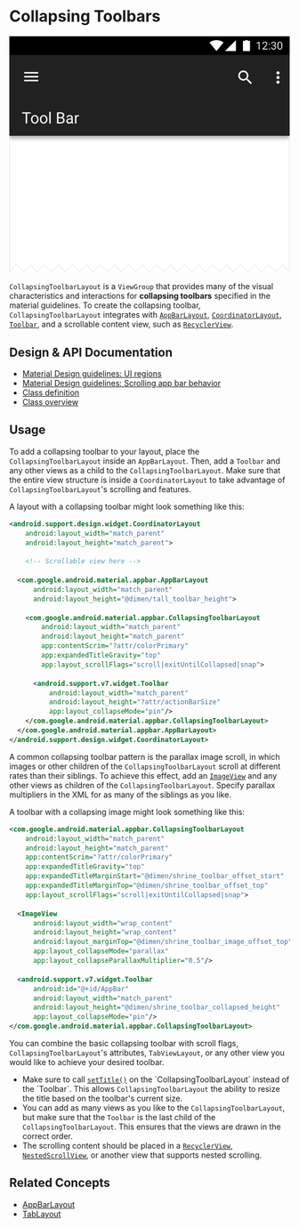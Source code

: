 <!--docs:
title: "Collapsing Toolbars"
layout: detail
section: components
excerpt: "Collapsing toolbars change height and other visual aspects in response to scrolling."
iconId: toolbar
path: /catalog/collapsing-toolbar-layout/
-->

# Collapsing Toolbars

![Collapsing Toolbars](assets/collapsing-toolbars.svg)
<!--{: .article__asset.article__asset--screenshot }-->

`CollapsingToolbarLayout` is a `ViewGroup` that provides many of the visual
characteristics and interactions for **collapsing toolbars** specified in the
material guidelines. To create the collapsing toolbar, `CollapsingToolbarLayout`
integrates with
[`AppBarLayout`](https://developer.android.com/reference/com/google/android/material/appbar/AppBarLayout.html),
[`CoordinatorLayout`](https://developer.android.com/reference/android/support/design/widget/CoordinatorLayout.html),
[`Toolbar`](https://developer.android.com/reference/android/support/v7/widget/Toolbar.html),
and a scrollable content view, such as
[`RecyclerView`](https://developer.android.com/reference/android/support/v7/widget/RecyclerView.html).

## Design & API Documentation

*   [Material Design guidelines: UI
    regions](https://material.io/guidelines/layout/structure.html#structure-ui-regions)
    <!--{: .icon-list-item.icon-list-item--spec }-->
*   [Material Design guidelines: Scrolling app bar
    behavior](https://material.io/guidelines/patterns/scrolling-techniques.html#scrolling-techniques-behavior)
    <!--{: .icon-list-item.icon-list-item--spec }-->
*   [Class
    definition](https://github.com/material-components/material-components-android/tree/master/lib/java/com/google/android/material/appbar/CollapsingToolbarLayout.java)
    <!--{: .icon-list-item.icon-list-item--link }-->
*   [Class
    overview](https://developer.android.com/reference/com/google/android/material/appbar/CollapsingToolbarLayout.html)
    <!--{: .icon-list-item.icon-list-item--link }--> <!--{: .icon-list }-->

## Usage

To add a collapsing toolbar to your layout, place the `CollapsingToolbarLayout`
inside an `AppBarLayout`. Then, add a `Toolbar` and any other views as a child
to the `CollapsingToolbarLayout`. Make sure that the entire view structure is
inside a `CoordinatorLayout` to take advantage of `CollapsingToolbarLayout`'s
scrolling and features.

A layout with a collapsing toolbar might look something like this:

```xml
<android.support.design.widget.CoordinatorLayout
    android:layout_width="match_parent"
    android:layout_height="match_parent">

    <!-- Scrollable view here -->

  <com.google.android.material.appbar.AppBarLayout
      android:layout_width="match_parent"
      android:layout_height="@dimen/tall_toolbar_height">

    <com.google.android.material.appbar.CollapsingToolbarLayout
        android:layout_width="match_parent"
        android:layout_height="match_parent"
        app:contentScrim="?attr/colorPrimary"
        app:expandedTitleGravity="top"
        app:layout_scrollFlags="scroll|exitUntilCollapsed|snap">

      <android.support.v7.widget.Toolbar
          android:layout_width="match_parent"
          android:layout_height="?attr/actionBarSize"
          app:layout_collapseMode="pin"/>
    </com.google.android.material.appbar.CollapsingToolbarLayout>
  </com.google.android.material.appbar.AppBarLayout>
</android.support.design.widget.CoordinatorLayout>
```

A common collapsing toolbar pattern is the parallax image scroll, in which
images or other children of the `CollapsingToolbarLayout` scroll at different
rates than their siblings. To achieve this effect, add an
[`ImageView`](https://developer.android.com/reference/android/widget/ImageView.html)
and any other views as children of the `CollapsingToolbarLayout`. Specify parallax
multipliers in the XML for as many of the siblings as you like.

A toolbar with a collapsing image might look something like this:

```xml
<com.google.android.material.appbar.CollapsingToolbarLayout
    android:layout_width="match_parent"
    android:layout_height="match_parent"
    app:contentScrim="?attr/colorPrimary"
    app:expandedTitleGravity="top"
    app:expandedTitleMarginStart="@dimen/shrine_toolbar_offset_start"
    app:expandedTitleMarginTop="@dimen/shrine_toolbar_offset_top"
    app:layout_scrollFlags="scroll|exitUntilCollapsed|snap">

  <ImageView
      android:layout_width="wrap_content"
      android:layout_height="wrap_content"
      android:layout_marginTop="@dimen/shrine_toolbar_image_offset_top"
      app:layout_collapseMode="parallax"
      app:layout_collapseParallaxMultiplier="0.5"/>

  <android.support.v7.widget.Toolbar
      android:id="@+id/AppBar"
      android:layout_width="match_parent"
      android:layout_height="@dimen/shrine_toolbar_collapsed_height"
      app:layout_collapseMode="pin"/>
</com.google.android.material.appbar.CollapsingToolbarLayout>
```

You can combine the basic collapsing toolbar with scroll flags,
`CollapsingToolbarLayout`'s attributes, `TabViewLayout`, or any other view you
would like to achieve your desired toolbar.

*   Make sure to call
    [`setTitle()`](https://developer.android.com/reference/com/google/android/material/appbar/CollapsingToolbarLayout.html#setTitle\(java.lang.CharSequence\))
    on the `CollapsingToolbarLayout` instead of the `Toolbar`. This allows
    `CollapsingToolbarLayout` the ability to resize the title based on the
    toolbar's current size.
*   You can add as many views as you like to the `CollapsingToolbarLayout`, but
    make sure that the `Toolbar` is the last child of the
    `CollapsingToolbarLayout`. This ensures that the views are drawn in the
    correct order.
*   The scrolling content should be placed in a
    [`RecyclerView`](https://developer.android.com/reference/android/support/v7/widget/RecyclerView.html),
    [`NestedScrollView`](https://developer.android.com/reference/android/support/v4/widget/NestedScrollView.html),
    or another view that supports nested scrolling.

## Related Concepts

*   [AppBarLayout](https://developer.android.com/reference/com/google/android/material/appbar/AppBarLayout.html)
*   [TabLayout](https://developer.android.com/reference/com/google/android/material/tabs/TabLayout.html)
